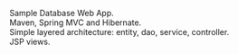 Sample Database Web App.<br>
Maven, Spring MVC and Hibernate.<br>
Simple layered architecture: entity, dao, service, controller.<br>
JSP views.<br>
